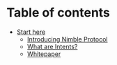 # Table of contents

* [Start here](README.md)
  * [Introducing Nimble Protocol](readme/introducing-nimble-protocol.md)
  * [What are Intents?](readme/what-are-intents.md)
  * [Whitepaper](intro/whitepaper.md)
